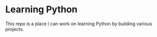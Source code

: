# Learning Python

This repo is a place I can work on learning Python by building various projects.
